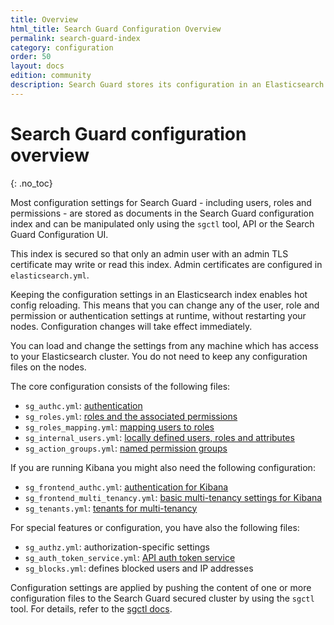 ```yaml
---
title: Overview
html_title: Search Guard Configuration Overview
permalink: search-guard-index
category: configuration
order: 50
layout: docs
edition: community
description: Search Guard stores its configuration in an Elasticsearch index. This allows for configuration hot-reloading
---
```

<!--- Copyright 2020 floragunn GmbH -->

# Search Guard configuration overview
{: .no_toc}

Most configuration settings for Search Guard - including users, roles and permissions - are stored as documents in the Search Guard configuration index and can be manipulated only using the `sgctl` tool, API or the Search Guard Configuration UI.

This index is secured so that only an admin user with an admin TLS certificate may write or read this index. Admin certificates are configured in `elasticsearch.yml`.

Keeping the configuration settings in an Elasticsearch index enables hot config reloading. This means that you can change any of the user, role and permission or authentication settings at runtime, without restarting your nodes. Configuration changes will take effect immediately.

You can load and change the settings from any machine which has access to your Elasticsearch cluster. You do not need to keep any configuration files on the nodes.

The core configuration consists of the following files:

* `sg_authc.yml`: [authentication](../_docs_auth_auth/auth_auth_configuration.md)
* `sg_roles.yml`: [roles and the associated permissions](../_docs_roles_permissions/configuration_roles_permissions.md)
* `sg_roles_mapping.yml`: [mapping users to roles](../_docs_roles_permissions/configuration_roles_mapping.md)
* `sg_internal_users.yml`: [locally defined users, roles and attributes](../_docs_roles_permissions/configuration_internalusers.md)
* `sg_action_groups.yml`: [named permission groups](../_docs_roles_permissions/configuration_action_groups.md)

If you are running Kibana you might also need the following configuration:

* `sg_frontend_authc.yml`: [authentication for Kibana](../_docs_kibana/kibana_authentication.md)
* `sg_frontend_multi_tenancy.yml`: [basic multi-tenancy settings for Kibana](../_docs_kibana/kibana_multitenancy.md)
* `sg_tenants.yml`: [tenants for multi-tenancy](../_docs_kibana/kibana_multitenancy.md)

For special features or configuration, you have also the following files:

* `sg_authz.yml`: authorization-specific settings
* `sg_auth_token_service.yml`: [API auth token service](../_docs_auth_auth/auth_auth_configuration.md)
* `sg_blocks.yml`: defines blocked users and IP addresses


Configuration settings are applied by pushing the content of one or more configuration files to the Search Guard secured cluster by using the `sgctl` tool. For details, refer to the [sgctl docs](configuration_sgctl_basics.md).

